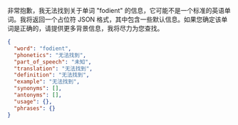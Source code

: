 非常抱歉，我无法找到关于单词 "fodient" 的信息，它可能不是一个标准的英语单词。我将返回一个占位符 JSON 格式，其中包含一些默认信息。如果您确定该单词是正确的，请提供更多背景信息，我将尽力为您查找。

```json
{
  "word": "fodient",
  "phonetics": "无法找到",
  "part_of_speech": "未知",
  "translation": "无法找到",
  "definition": "无法找到",
  "example": "无法找到",
  "synonyms": [],
  "antonyms": [],
  "usage": {},
  "phrases": {}
}
```
 